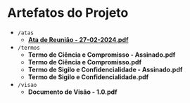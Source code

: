 # Artefatos do Projeto

- `/atas`
  - **[Ata de Reunião - 27-02-2024.pdf](/termos/Ata_de_Reunião_-_27-02-2024.pdf)**
- `/termos`
  - **Termo de Ciência e Compromisso - Assinado.pdf**
  - **Termo de Ciência e Compromisso.pdf**
  - **Termo de Sigilo e Confidencialidade - Assinado.pdf**
  - **Termo de Sigilo e Confidencialidade.pdf**
- `/visao`
  - **Documento de Visão - 1.0.pdf**
